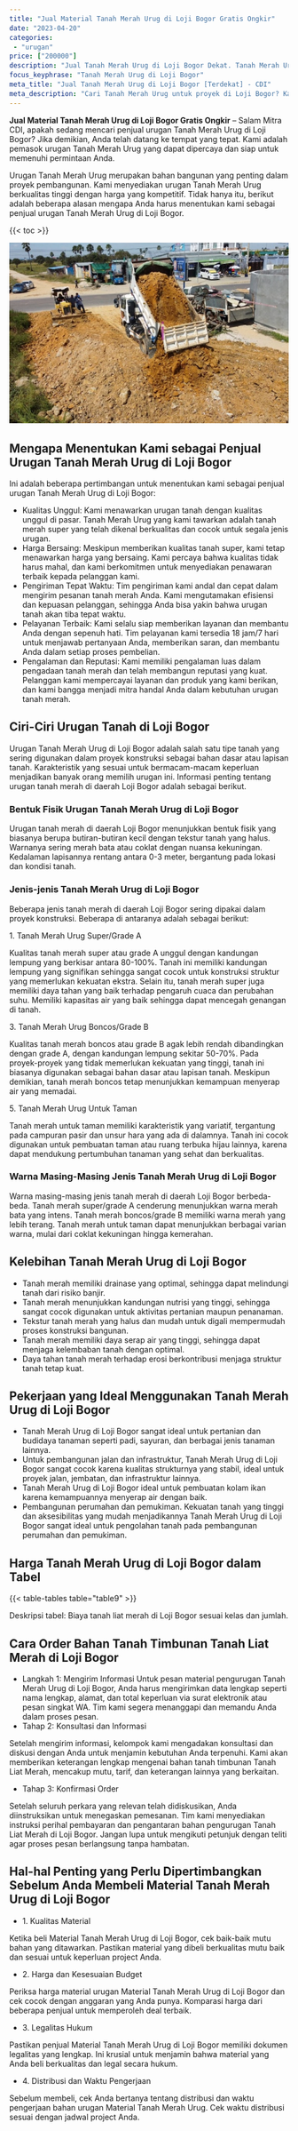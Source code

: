 ```yaml
---
title: "Jual Material Tanah Merah Urug di Loji Bogor Gratis Ongkir"
date: "2023-04-20"
categories:
 - "urugan"
price: ["200000"]
description: "Jual Tanah Merah Urug di Loji Bogor Dekat. Tanah Merah Urug ini sering digunakan dalam proyek konstruksi sebagai bahan urugan yang unggul dan tepat guna. Silakan hubungi kami untuk informasi lebih lanjut."
focus_keyphrase: "Tanah Merah Urug di Loji Bogor"
meta_title: "Jual Tanah Merah Urug di Loji Bogor [Terdekat] - CDI"
meta_description: "Cari Tanah Merah Urug untuk proyek di Loji Bogor? Kami memiliki Tanah Merah Urug berkualitas untuk urugan lahan. Segera dapatkan penawaran terbaik."
---
```


**Jual Material Tanah Merah Urug di Loji Bogor Gratis Ongkir** – Salam Mitra CDI, apakah sedang mencari penjual urugan Tanah Merah Urug di Loji Bogor? Jika demikian, Anda telah datang ke tempat yang tepat. Kami adalah pemasok urugan Tanah Merah Urug yang dapat dipercaya dan siap untuk memenuhi permintaan Anda.

Urugan Tanah Merah Urug merupakan bahan bangunan yang penting dalam proyek pembangunan. Kami menyediakan urugan Tanah Merah Urug berkualitas tinggi dengan harga yang kompetitif. Tidak hanya itu, berikut adalah beberapa alasan mengapa Anda harus menentukan kami sebagai penjual urugan Tanah Merah Urug di Loji Bogor.

{{< toc >}}

![Jual Material Tanah Merah Urug di Loji Bogor Gratis Ongkir](/images/tanah/tanah-urug-18.jpg)

## Mengapa Menentukan Kami sebagai Penjual Urugan Tanah Merah Urug di Loji Bogor

Ini adalah beberapa pertimbangan untuk menentukan kami sebagai penjual urugan Tanah Merah Urug di Loji Bogor:

*   Kualitas Unggul: Kami menawarkan urugan tanah dengan kualitas unggul di pasar. Tanah Merah Urug yang kami tawarkan adalah tanah merah super yang telah dikenal berkualitas dan cocok untuk segala jenis urugan.
*   Harga Bersaing: Meskipun memberikan kualitas tanah super, kami tetap menawarkan harga yang bersaing. Kami percaya bahwa kualitas tidak harus mahal, dan kami berkomitmen untuk menyediakan penawaran terbaik kepada pelanggan kami.
*   Pengiriman Tepat Waktu: Tim pengiriman kami andal dan cepat dalam mengirim pesanan tanah merah Anda. Kami mengutamakan efisiensi dan kepuasan pelanggan, sehingga Anda bisa yakin bahwa urugan tanah akan tiba tepat waktu.
*   Pelayanan Terbaik: Kami selalu siap memberikan layanan dan membantu Anda dengan sepenuh hati. Tim pelayanan kami tersedia 18 jam/7 hari untuk menjawab pertanyaan Anda, memberikan saran, dan membantu Anda dalam setiap proses pembelian.
*   Pengalaman dan Reputasi: Kami memiliki pengalaman luas dalam pengadaan tanah merah dan telah membangun reputasi yang kuat. Pelanggan kami mempercayai layanan dan produk yang kami berikan, dan kami bangga menjadi mitra handal Anda dalam kebutuhan urugan tanah merah.

## Ciri-Ciri Urugan Tanah di Loji Bogor

Urugan Tanah Merah Urug di Loji Bogor adalah salah satu tipe tanah yang sering digunakan dalam proyek konstruksi sebagai bahan dasar atau lapisan tanah. Karakteristik yang sesuai untuk bermacam-macam keperluan menjadikan banyak orang memilih urugan ini. Informasi penting tentang urugan tanah merah di daerah Loji Bogor adalah sebagai berikut.

### Bentuk Fisik Urugan Tanah Merah Urug di Loji Bogor

Urugan tanah merah di daerah Loji Bogor menunjukkan bentuk fisik yang biasanya berupa butiran-butiran kecil dengan tekstur tanah yang halus. Warnanya sering merah bata atau coklat dengan nuansa kekuningan. Kedalaman lapisannya rentang antara 0-3 meter, bergantung pada lokasi dan kondisi tanah.

### Jenis-jenis Tanah Merah Urug di Loji Bogor

Beberapa jenis tanah merah di daerah Loji Bogor sering dipakai dalam proyek konstruksi. Beberapa di antaranya adalah sebagai berikut:

1\.  Tanah Merah Urug Super/Grade A

Kualitas tanah merah super atau grade A unggul dengan kandungan lempung yang berkisar antara 80-100%. Tanah ini memiliki kandungan lempung yang signifikan sehingga sangat cocok untuk konstruksi struktur yang memerlukan kekuatan ekstra. Selain itu, tanah merah super juga memiliki daya tahan yang baik terhadap pengaruh cuaca dan perubahan suhu. Memiliki kapasitas air yang baik sehingga dapat mencegah genangan di tanah.

3\.  Tanah Merah Urug Boncos/Grade B

Kualitas tanah merah boncos atau grade B agak lebih rendah dibandingkan dengan grade A, dengan kandungan lempung sekitar 50-70%. Pada proyek-proyek yang tidak memerlukan kekuatan yang tinggi, tanah ini biasanya digunakan sebagai bahan dasar atau lapisan tanah. Meskipun demikian, tanah merah boncos tetap menunjukkan kemampuan menyerap air yang memadai.

5\.  Tanah Merah Urug Untuk Taman

Tanah merah untuk taman memiliki karakteristik yang variatif, tergantung pada campuran pasir dan unsur hara yang ada di dalamnya. Tanah ini cocok digunakan untuk pembuatan taman atau ruang terbuka hijau lainnya, karena dapat mendukung pertumbuhan tanaman yang sehat dan berkualitas.

### Warna Masing-Masing Jenis Tanah Merah Urug di Loji Bogor

Warna masing-masing jenis tanah merah di daerah Loji Bogor berbeda-beda. Tanah merah super/grade A cenderung menunjukkan warna merah bata yang intens. Tanah merah boncos/grade B memiliki warna merah yang lebih terang. Tanah merah untuk taman dapat menunjukkan berbagai varian warna, mulai dari coklat kekuningan hingga kemerahan.

## Kelebihan Tanah Merah Urug di Loji Bogor

*   Tanah merah memiliki drainase yang optimal, sehingga dapat melindungi tanah dari risiko banjir.
*   Tanah merah menunjukkan kandungan nutrisi yang tinggi, sehingga sangat cocok digunakan untuk aktivitas pertanian maupun penanaman.
*   Tekstur tanah merah yang halus dan mudah untuk digali mempermudah proses konstruksi bangunan.
*   Tanah merah memiliki daya serap air yang tinggi, sehingga dapat menjaga kelembaban tanah dengan optimal.
*   Daya tahan tanah merah terhadap erosi berkontribusi menjaga struktur tanah tetap kuat.

## Pekerjaan yang Ideal Menggunakan Tanah Merah Urug di Loji Bogor

*   Tanah Merah Urug di Loji Bogor sangat ideal untuk pertanian dan budidaya tanaman seperti padi, sayuran, dan berbagai jenis tanaman lainnya.
*   Untuk pembangunan jalan dan infrastruktur, Tanah Merah Urug di Loji Bogor sangat cocok karena kualitas strukturnya yang stabil, ideal untuk proyek jalan, jembatan, dan infrastruktur lainnya.
*   Tanah Merah Urug di Loji Bogor ideal untuk pembuatan kolam ikan karena kemampuannya menyerap air dengan baik.
*   Pembangunan perumahan dan pemukiman. Kekuatan tanah yang tinggi dan aksesibilitas yang mudah menjadikannya Tanah Merah Urug di Loji Bogor sangat ideal untuk pengolahan tanah pada pembangunan perumahan dan pemukiman.

## Harga Tanah Merah Urug di Loji Bogor dalam Tabel

{{< table-tables table="table9" >}}

Deskripsi tabel: Biaya tanah liat merah di Loji Bogor sesuai kelas dan jumlah.

## Cara Order Bahan Tanah Timbunan Tanah Liat Merah di Loji Bogor

*   Langkah 1: Mengirim Informasi
Untuk pesan material pengurugan Tanah Merah Urug di Loji Bogor, Anda harus mengirimkan data lengkap seperti nama lengkap, alamat, dan total keperluan via surat elektronik atau pesan singkat WA. Tim kami segera menanggapi dan memandu Anda dalam proses pesan.
*   Tahap 2: Konsultasi dan Informasi

Setelah mengirim informasi, kelompok kami mengadakan konsultasi dan diskusi dengan Anda untuk menjamin kebutuhan Anda terpenuhi. Kami akan memberikan keterangan lengkap mengenai bahan tanah timbunan Tanah Liat Merah, mencakup mutu, tarif, dan keterangan lainnya yang berkaitan.
*   Tahap 3: Konfirmasi Order

Setelah seluruh perkara yang relevan telah didiskusikan, Anda diinstruksikan untuk menegaskan pemesanan. Tim kami menyediakan instruksi perihal pembayaran dan pengantaran bahan pengurugan Tanah Liat Merah di Loji Bogor. Jangan lupa untuk mengikuti petunjuk dengan teliti agar proses pesan berlangsung tanpa hambatan.

## Hal-hal Penting yang Perlu Dipertimbangkan Sebelum Anda Membeli Material Tanah Merah Urug di Loji Bogor

*   1\. Kualitas Material

Ketika beli Material Tanah Merah Urug di Loji Bogor, cek baik-baik mutu bahan yang ditawarkan. Pastikan material yang dibeli berkualitas mutu baik dan sesuai untuk keperluan project Anda.
*   2\. Harga dan Kesesuaian Budget

Periksa harga material urugan Material Tanah Merah Urug di Loji Bogor dan cek cocok dengan anggaran yang Anda punya. Komparasi harga dari beberapa penjual untuk memperoleh deal terbaik.
*   3\. Legalitas Hukum

Pastikan penjual Material Tanah Merah Urug di Loji Bogor memiliki dokumen legalitas yang lengkap. Ini krusial untuk menjamin bahwa material yang Anda beli berkualitas dan legal secara hukum.
*   4\. Distribusi dan Waktu Pengerjaan

Sebelum membeli, cek Anda bertanya tentang distribusi dan waktu pengerjaan bahan urugan Material Tanah Merah Urug. Cek waktu distribusi sesuai dengan jadwal project Anda.